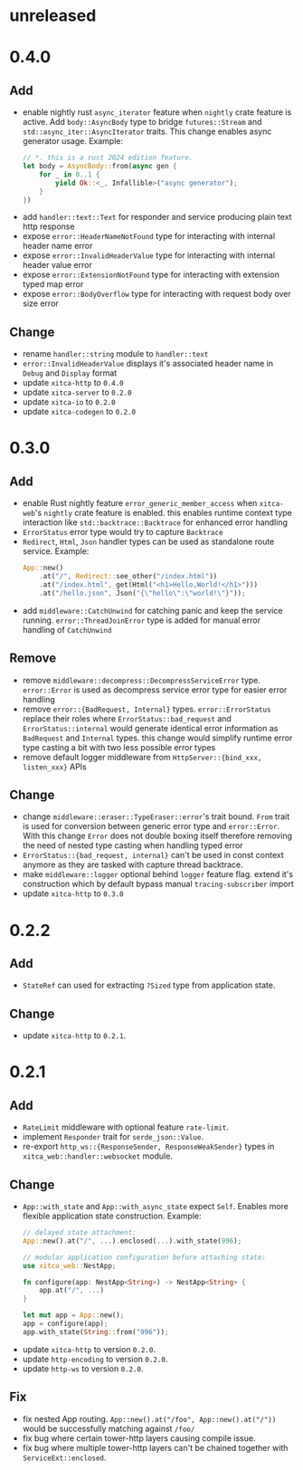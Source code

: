 # unreleased

# 0.4.0
## Add
- enable nightly rust `async_iterator` feature when `nightly` crate feature is active. Add `body::AsyncBody` type to bridge `futures::Stream` and `std::async_iter::AsyncIterator` traits. This change enables async generator usage. Example:
    ```rust
    // *. this is a rust 2024 edition feature.
    let body = AsyncBody::from(async gen {
        for _ in 0..1 {
            yield Ok::<_, Infallible>("async generator");
        }
    })
    ```
- add `handler::text::Text` for responder and service producing plain text http response 
- expose `error::HeaderNameNotFound` type for interacting with internal header name error
- expose `error::InvalidHeaderValue` type for interacting with internal header value error
- expose `error::ExtensionNotFound` type for interacting with extension typed map error
- expose `error::BodyOverflow` type for interacting with request body over size error

## Change
- rename `handler::string` module to `handler::text`
- `error::InvalidHeaderValue` displays it's associated header name in `Debug` and `Display` format
- update `xitca-http` to `0.4.0`
- update `xitca-server` to `0.2.0`
- update `xitca-io` to `0.2.0`
- update `xitca-codegen` to `0.2.0`

# 0.3.0
## Add
- enable Rust nightly feature `error_generic_member_access` when `xitca-web`'s `nightly` crate feature is enabled. this enables runtime context type interaction like `std::backtrace::Backtrace` for enhanced error handling
- `ErrorStatus` error type would try to capture `Backtrace`
- `Redirect`, `Html`, `Json` handler types can be used as standalone route service. Example:
    ```rust
    App::new()
        .at("/", Redirect::see_other("/index.html"))
        .at("/index.html", get(Html("<h1>Hello,World!</h1>")))
        .at("/hello.json", Json("{\"hello\":\"world!\"}"));
    ```
- add `middleware::CatchUnwind` for catching panic and keep the service running. `error::ThreadJoinError` type is added for manual error handling of `CatchUnwind`

## Remove
- remove `middleware::decompress::DecompressServiceError` type. `error::Error` is used as decompress service error type for easier error handling
- remove `error::{BadRequest, Internal}` types. `error::ErrorStatus` replace their roles where `ErrorStatus::bad_request` and `ErrorStatus::internal` would generate identical error information as `BadRequest` and `Internal` types. this change would simplify runtime error type casting a bit with two less possible error types
- remove default logger middleware from `HttpServer::{bind_xxx, listen_xxx}` APIs

## Change
- change `middleware::eraser::TypeEraser::error`'s trait bound. `From` trait is used for conversion between generic error type and `error::Error`. With this change `Error` does not double boxing itself therefore removing the need of nested type casting when handling typed error
- `ErrorStatus::{bad_request, internal}` can't be used in const context anymore as they are tasked with capture thread backtrace.
- make `middleware::logger` optional behind `logger` feature flag. extend it's construction which by default bypass manual `tracing-subscriber` import
- update `xitca-http` to `0.3.0`

# 0.2.2
## Add
- `StateRef` can used for extracting `?Sized` type from application state.

## Change
- update `xitca-http` to `0.2.1`.

# 0.2.1
## Add
- `RateLimit` middleware with optional feature `rate-limit`.
- implement `Responder` trait for `serde_json::Value`.
- re-export `http_ws::{ResponseSender, ResponseWeakSender}` types in `xitca_web::handler::websocket` module.

## Change
- `App::with_state` and `App::with_async_state` expect `Self`. Enables more flexible application state construction. Example:
    ```rust
    // delayed state attachment:
    App::new().at("/", ...).enclosed(...).with_state(996);

    // modular application configuration before attaching state:
    use xitca_web::NestApp;

    fn configure(app: NestApp<String>) -> NestApp<String> {
        app.at("/", ...)
    }

    let mut app = App::new();
    app = configure(app);
    app.with_state(String::from("996"));
    ```
- update `xitca-http` to version `0.2.0`.
- update `http-encoding` to version `0.2.0`.
- update `http-ws` to version `0.2.0`.

## Fix
- fix nested App routing. `App::new().at("/foo", App::new().at("/"))` would be successfully matching against `/foo/`
- fix bug where certain tower-http layers causing compile issue.
- fix bug where multiple tower-http layers can't be chained together with `ServiceExt::enclosed`.

